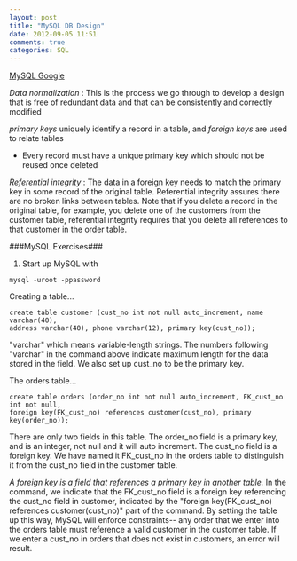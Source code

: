 ```yaml
---
layout: post
title: "MySQL DB Design"
date: 2012-09-05 11:51
comments: true
categories: SQL
---
```


[MySQL Google](http://code.google.com/edu/tools101/mysql.html)


*Data normalization*
:  This is the process we go through to develop a design that is free of redundant data and that can be consistently and correctly modified


*primary keys* uniquely identify a record in a table, and *foreign keys* are used to relate tables
- Every record must have a unique primary key which should not be reused once deleted


*Referential integrity*
:  The data in a foreign key needs to match the primary key in some record of the original table. Referential integrity assures there are no broken links between tables. Note that if you delete a record in the original table, for example, you delete one of the customers from the customer table, referential integrity requires that you delete all references to that customer in the order table.

###MySQL Exercises###
1. Start up MySQL with
```
mysql -uroot -ppassword
```
Creating a table...
```
create table customer (cust_no int not null auto_increment, name varchar(40),
address varchar(40), phone varchar(12), primary key(cust_no));
```
"varchar" which means variable-length strings. The numbers following "varchar" in the command above indicate maximum length for the data stored in the field. We also set up cust_no to be the primary key.

The orders table...
```
create table orders (order_no int not null auto_increment, FK_cust_no int not null, 
foreign key(FK_cust_no) references customer(cust_no), primary key(order_no));
```
There are only two fields in this table. The order_no field is a primary key, and is an integer, not null and it will auto increment. The cust_no field is a foreign key. We have named it FK_cust_no in the orders table to distinguish it from the cust_no field in the customer table.

*A foreign key is a field that references a primary key in another table.* In the command, we indicate that the FK_cust_no field is a foreign key referencing the cust_no field in customer, indicated by the "foreign key(FK_cust_no) references customer(cust_no)" part of the command. By setting the table up this way, MySQL will enforce constraints-- any order that we enter into the orders table must reference a valid customer in the customer table. If we enter a cust_no in orders that does not exist in customers, an error will result.